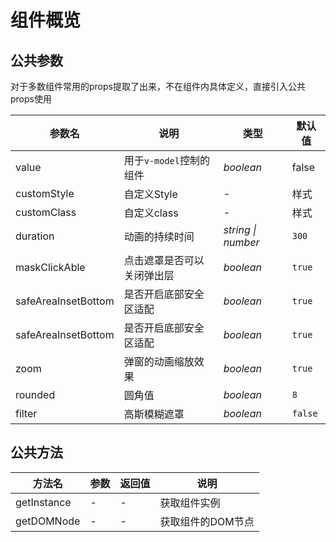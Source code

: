# 组件概览

## 公共参数
对于多数组件常用的props提取了出来，不在组件内具体定义，直接引入公共props使用

| 参数名 | 说明 | 类型 | 默认值 |
| --- | --- | --- | --- |
| value | 用于`v-model`控制的组件 | *boolean* | false |
| customStyle | 自定义Style | - | 样式 |
| customClass | 自定义class | - | 样式 |
| duration | 动画的持续时间 | *string \| number* | `300` |
| maskClickAble | 点击遮罩是否可以关闭弹出层 | *boolean* | `true` |
| safeAreaInsetBottom | 是否开启底部安全区适配 | *boolean* | `true` |
| safeAreaInsetBottom | 是否开启底部安全区适配 | *boolean* | `true` |
| zoom | 弹窗的动画缩放效果 | *boolean* | `true` |
| rounded | 圆角值 | *boolean* | `8` |
| filter | 高斯模糊遮罩 | *boolean* | `false` |

## 公共方法

| 方法名 | 参数 | 返回值 | 说明 |
| --- | --- | --- | --- |
| getInstance | - | - | 获取组件实例 |
| getDOMNode | - | - | 获取组件的DOM节点 |